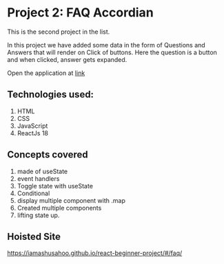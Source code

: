 # Project 2: FAQ Accordian

This is the second project in the list.

In this project we have added some data in the form of Questions and Answers that will render on Click of buttons. Here the question is a button and when clicked, answer gets expanded.

Open the application at [link](https://iamashusahoo.github.io/react-beginner-project/faq)

## Technologies used:

1. HTML
2. CSS
3. JavaScript
4. ReactJs 18

## Concepts covered

1. made of useState
2. event handlers
3. Toggle state with useState
4. Conditional
5. display multiple component with .map
6. Created multiple components
7. lifting state up.

## Hoisted Site

https://iamashusahoo.github.io/react-beginner-project/#/faq/
